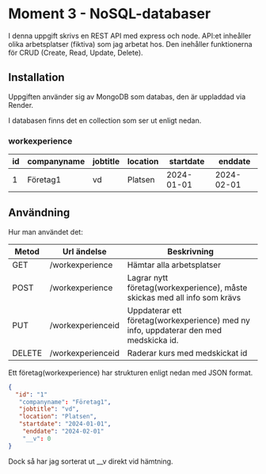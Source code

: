 # Moment 3 - NoSQL-databaser
I denna uppgift skrivs en REST API med express och node. API:et inheåller olika arbetsplatser (fiktiva) 
som jag arbetat hos. Den inehåller funktionerna för CRUD (Create, Read, Update, Delete).

## Installation
Uppgiften använder sig av MongoDB som databas, den är uppladdad via Render.

I databasen finns det en collection som ser ut enligt nedan.
 
### workexperience

| id   | companyname    | jobtitle   | location    | startdate   | enddate  | 
| ---- | -------------- | ---------- | ---------- | ----------- | -------- |
| 1  | Företag1  | vd  | Platsen  | 2024-01-01     | 2024-02-01 |



## Användning
 Hur man användet det:

| Metod   | Url ändelse    | Beskrivning   | 
| ---- | -------------- | ---------- | 
| GET   | /workexperience    | Hämtar alla arbetsplatser   | 
| POST   | /workexperience    | Lagrar nytt företag(workexperience), måste skickas med all info som krävs   | 
| PUT   | /workexperienceid    | Uppdaterar ett företag(workexperience) med ny info, uppdaterar den med medskicka id. | 
| DELETE   | /workexperienceid    | Raderar kurs med medskickat id  | 


Ett företag(workexperience) har strukturen enligt nedan med JSON format. 

```json
{
  "id": "1"
   "companyname": "Företag1",
   "jobtitle": "vd",
   "location": "Platsen",
   "startdate": "2024-01-01",
    "enddate": "2024-02-01"
    "__v": 0
}
```

Dock så har jag sorterat ut __v direkt vid hämtning.




